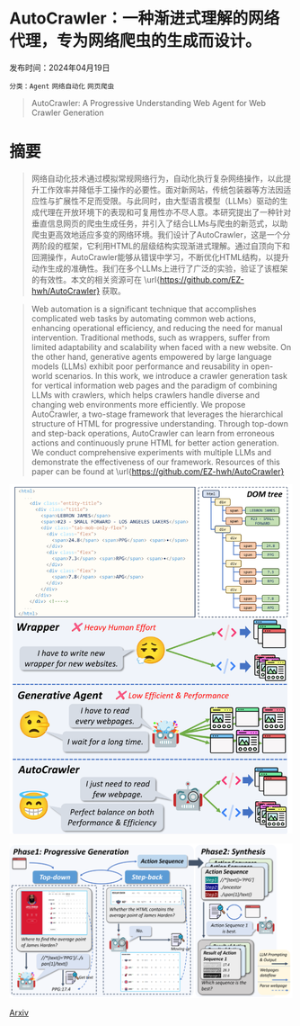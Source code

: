 # AutoCrawler：一种渐进式理解的网络代理，专为网络爬虫的生成而设计。

发布时间：2024年04月19日

`分类：Agent` `网络自动化` `网页爬虫`

> AutoCrawler: A Progressive Understanding Web Agent for Web Crawler Generation

# 摘要

> 网络自动化技术通过模拟常规网络行为，自动化执行复杂网络操作，以此提升工作效率并降低手工操作的必要性。面对新网站，传统包装器等方法因适应性与扩展性不足而受限。与此同时，由大型语言模型（LLMs）驱动的生成代理在开放环境下的表现和可复用性亦不尽人意。本研究提出了一种针对垂直信息网页的爬虫生成任务，并引入了结合LLMs与爬虫的新范式，以助爬虫更高效地适应多变的网络环境。我们设计了AutoCrawler，这是一个分两阶段的框架，它利用HTML的层级结构实现渐进式理解。通过自顶向下和回溯操作，AutoCrawler能够从错误中学习，不断优化HTML结构，以提升动作生成的准确性。我们在多个LLMs上进行了广泛的实验，验证了该框架的有效性。本文的相关资源可在 \url{https://github.com/EZ-hwh/AutoCrawler} 获取。

> Web automation is a significant technique that accomplishes complicated web tasks by automating common web actions, enhancing operational efficiency, and reducing the need for manual intervention. Traditional methods, such as wrappers, suffer from limited adaptability and scalability when faced with a new website. On the other hand, generative agents empowered by large language models (LLMs) exhibit poor performance and reusability in open-world scenarios. In this work, we introduce a crawler generation task for vertical information web pages and the paradigm of combining LLMs with crawlers, which helps crawlers handle diverse and changing web environments more efficiently. We propose AutoCrawler, a two-stage framework that leverages the hierarchical structure of HTML for progressive understanding. Through top-down and step-back operations, AutoCrawler can learn from erroneous actions and continuously prune HTML for better action generation. We conduct comprehensive experiments with multiple LLMs and demonstrate the effectiveness of our framework. Resources of this paper can be found at \url{https://github.com/EZ-hwh/AutoCrawler}

![AutoCrawler：一种渐进式理解的网络代理，专为网络爬虫的生成而设计。](../../../paper_images/2404.12753/x1.png)

![AutoCrawler：一种渐进式理解的网络代理，专为网络爬虫的生成而设计。](../../../paper_images/2404.12753/x2.png)

[Arxiv](https://arxiv.org/abs/2404.12753)